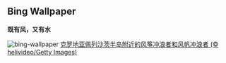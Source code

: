 ## Bing Wallpaper


**既有风，又有水**

![bing-wallpaper](https://www.bing.com/th?id=OHR.PeljesacWind_ZH-CN9299214248_1920x1080.jpg)
[克罗地亚佩列沙茨半岛附近的风筝冲浪者和风帆冲浪者 (© helivideo/Getty Images)](https://www.bing.com/search?q=%E4%BD%A9%E5%88%97%E6%B2%99%E8%8C%A8%E5%8D%8A%E5%B2%9B&amp;form=hpcapt&amp;mkt=zh-cn)
  
